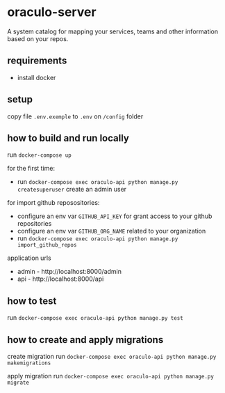 # oraculo-server

A system catalog for mapping your services, teams and other information based on your repos.

## requirements

-   install docker

## setup

copy file `.env.exemple` to `.env` on `/config` folder

## how to build and run locally

run `docker-compose up`

for the first time:

-   run `docker-compose exec oraculo-api python manage.py createsuperuser` create an admin user

for import github reposositories:

-   configure an env var `GITHUB_API_KEY` for grant access to your github repositories
-   configure an env var `GITHUB_ORG_NAME` related to your organization
-   run `docker-compose exec oraculo-api python manage.py import_github_repos`

application urls

-   admin - http://localhost:8000/admin
-   api - http://localhost:8000/api

## how to test

run `docker-compose exec oraculo-api python manage.py test`

## how to create and apply migrations

create migration
run `docker-compose exec oraculo-api python manage.py makemigrations`

apply migration
run `docker-compose exec oraculo-api python manage.py migrate`
